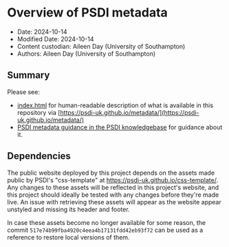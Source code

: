 # Overview of PSDI metadata
* Date: 2024-10-14
* Modified Date: 2024-10-14
* Content custodian: Aileen Day (University of Southampton)
* Authors: Aileen Day (University of Southampton)

## Summary
Please see:
- [index.html](./index.html) for human-readable description of what is available in this repository via [https://psdi-uk.github.io/metadata/](https://psdi-uk.github.io/metadata/)
- [PSDI metadata guidance in the PSDI knowledgebase](https://psdi-uk.github.io/docusaurus-pages/docs/category/psdi-metadata) for guidance about it.

## Dependencies

The public website deployed by this project depends on the assets made public by PSDI's "css-template" at https://psdi-uk.github.io/css-template/. Any changes to these assets will be reflected in this project's website, and this project should ideally be tested with any changes before they're made live. An issue with retrieving these assets will appear as the website appear unstyled and missing its header and footer.

In case these assets become no longer available for some reason, the commit `517e74b99fba4920c4eea4b17131fdd42eb93f72` can be used as a reference to restore local versions of them.
